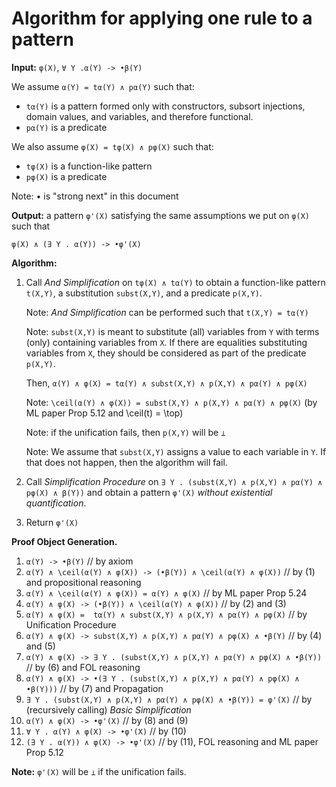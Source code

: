 Algorithm for applying one rule to a pattern
============================================

**Input:** `φ(X)`, `∀ Y .α(Y) -> •β(Y)`

We assume `α(Y) = tα(Y) ∧ pα(Y)` such that:

- `tα(Y)` is a pattern formed only with constructors, subsort injections,
  domain values, and variables, and therefore functional.
- `pα(Y)` is a predicate

We also assume `φ(X) = tφ(X) ∧ pφ(X)` such that:

- `tφ(X)` is a function-like pattern
- `pφ(X)` is a predicate

Note: • is "strong next" in this document

**Output:** a pattern `φ'(X)` satisfying the same assumptions we put on
  `φ(X)` such that
```
φ(X) ∧ (∃ Y . α(Y)) -> •φ'(X)
```

**Algorithm:**

1. Call *And Simplification* on `tφ(X) ∧ tα(Y)` to obtain a function-like
   pattern `t(X,Y)`, a substitution `subst(X,Y)`, and a predicate `p(X,Y)`.

   Note: *And Simplification* can be performed such that `t(X,Y) = tα(Y)`

   Note: `subst(X,Y)` is meant to substitute (all) variables from `Y`
   with terms (only) containing variables from `X`. If there are equalities
   substituting variables from `X`, they should be considered as part of the
   predicate `p(X,Y)`.

   Then, `α(Y) ∧ φ(X) = tα(Y) ∧ subst(X,Y) ∧ p(X,Y) ∧ pα(Y) ∧ pφ(X)`

   Note: `\ceil(α(Y) ∧ φ(X)) = subst(X,Y) ∧ p(X,Y) ∧ pα(Y) ∧ pφ(X)`
   (by ML paper Prop 5.12 and \ceil(t) = \top)

   Note: if the unification fails, then `p(X,Y)` will be `⊥`

   Note: We assume that `subst(X,Y)` assigns a value to each variable in `Y`.
   If that does not happen, then the algorithm will fail.
2. Call *Simplification Procedure* on
   `∃ Y . (subst(X,Y) ∧ p(X,Y) ∧ pα(Y) ∧ pφ(X) ∧ β(Y))`
   and obtain a pattern `φ'(X)` *without existential quantification*.
3. Return `φ'(X)`

**Proof Object Generation.**

1.  `α(Y) -> •β(Y)` // by axiom
2.  `α(Y) ∧ \ceil(α(Y) ∧ φ(X)) -> (•β(Y)) ∧ \ceil(α(Y) ∧ φ(X))`
    // by (1) and propositional reasoning
3.  `α(Y) ∧ \ceil(α(Y) ∧ φ(X)) = α(Y) ∧ φ(X)` // by ML paper Prop 5.24
4.  `α(Y) ∧ φ(X) -> (•β(Y)) ∧ \ceil(α(Y) ∧ φ(X))` // by (2) and (3)
5.  `α(Y) ∧ φ(X) =  tα(Y) ∧ subst(X,Y) ∧ p(X,Y) ∧ pα(Y) ∧ pφ(X)`
    // by Unification Procedure
6.  `α(Y) ∧ φ(X) -> subst(X,Y) ∧ p(X,Y) ∧ pα(Y) ∧ pφ(X) ∧ •β(Y)` // by (4) and (5)
7.  `α(Y) ∧ φ(X) -> ∃ Y . (subst(X,Y) ∧ p(X,Y) ∧ pα(Y) ∧ pφ(X) ∧ •β(Y))`
    // by (6) and FOL reasoning
8.  `α(Y) ∧ φ(X) -> •(∃ Y . (subst(X,Y) ∧ p(X,Y) ∧ pα(Y) ∧ pφ(X) ∧ •β(Y)))`
    // by (7) and Propagation
9.  `∃ Y . (subst(X,Y) ∧ p(X,Y) ∧ pα(Y) ∧ pφ(X) ∧ •β(Y)) = φ'(X)`
    // by (recursively calling) *Basic Simplification*
10. `α(Y) ∧ φ(X) -> •φ'(X)` // by (8) and (9)
11. `∀ Y . α(Y) ∧ φ(X) -> •φ'(X)` // by (10)
12. `(∃ Y . α(Y)) ∧ φ(X) -> •φ'(X)` // by (11), FOL reasoning and ML paper Prop 5.12

**Note:** `φ'(X)` will be `⊥` if the unification fails.


